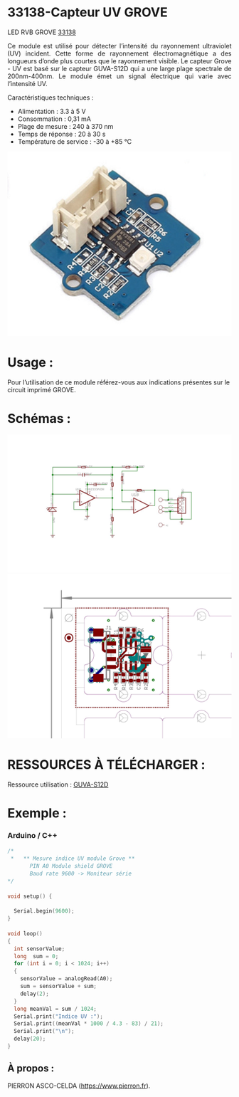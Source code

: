 # 33138-Capteur UV GROVE

LED RVB GROVE [33138](https://www.pierron.fr/interface-arduino-uno-5949.html)

<div style="text-align: justify">Ce module est utilisé pour détecter l’intensité du rayonnement ultraviolet (UV) incident. Cette forme de rayonnement électromagnétique a des longueurs d’onde plus courtes que le rayonnement visible. Le capteur Grove - UV est basé sur le capteur GUVA-S12D qui a une large plage spectrale de 200nm-400nm. Le module émet un signal électrique qui varie avec l’intensité UV.</div>

Caractéristiques techniques :
- Alimentation : 3.3 à 5 V
- Consommation : 0,31 mA
- Plage de mesure : 240 à 370 nm
- Temps de réponse : 20 à 30 s
- Température de service : -30 à +85 °C

![L-33138](/img/L-33138.jpg)

# Usage :
Pour l’utilisation de ce module référez-vous aux indications présentes sur le circuit imprimé GROVE.

# Schémas :

![SCH-33138](/img/SCH-33138.jpg)
![BRD-33138](/img/BRD-33138.jpg)

# RESSOURCES À TÉLÉCHARGER :

Ressource utilisation : [GUVA-S12D](https://github.com/pierron-asco-celda/33138-Capteur_uv_GROVE/blob/main/src/Datasheet_GUVA-S12D.pdf)

# Exemple :
### Arduino / C++
```cpp
/*
 *   ** Mesure indice UV module Grove **
       PIN A0 Module shield GROVE
       Baud rate 9600 -> Moniteur série
*/

void setup() {

  Serial.begin(9600);
}

void loop()
{
  int sensorValue;
  long  sum = 0;
  for (int i = 0; i < 1024; i++)
  {
    sensorValue = analogRead(A0);
    sum = sensorValue + sum;
    delay(2);
  }
  long meanVal = sum / 1024;
  Serial.print("Indice UV :");
  Serial.print((meanVal * 1000 / 4.3 - 83) / 21);
  Serial.print("\n");
  delay(20);
}
```
## À propos :

PIERRON ASCO-CELDA (https://www.pierron.fr).

